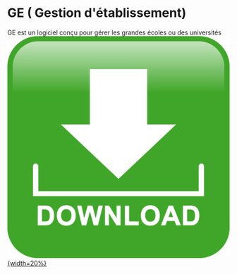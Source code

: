 # GE ( Gestion d'établissement)
GE est un logiciel conçu pour gérer les grandes écoles ou des universités
[![Download|110x110,20%](src/dist/img/down.png){width=20%}](https://github.com/jahjuno/GE/releases/download/v1.0.0/ge.exe)
